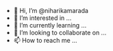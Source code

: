 - 👋 Hi, I’m @niharikamarada
- 👀 I’m interested in ...
- 🌱 I’m currently learning ...
- 💞️ I’m looking to collaborate on ...
- 📫 How to reach me ...

<!---
niharikamarada/niharikamarada is a ✨ special ✨ repository because its `README.md` (this file) appears on your GitHub profile.
You can click the Preview link to take a look at your changes.
--->
